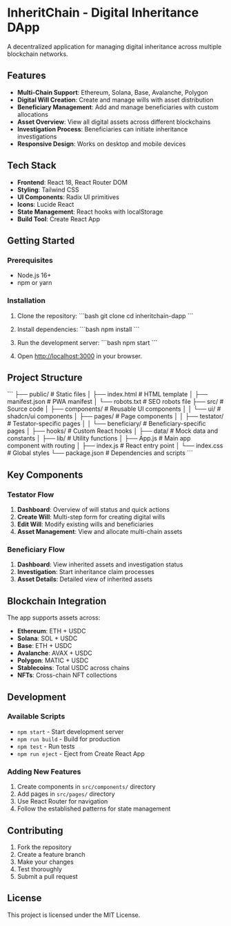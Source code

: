 # InheritChain - Digital Inheritance DApp

A decentralized application for managing digital inheritance across multiple blockchain networks.

## Features

- **Multi-Chain Support**: Ethereum, Solana, Base, Avalanche, Polygon
- **Digital Will Creation**: Create and manage wills with asset distribution
- **Beneficiary Management**: Add and manage beneficiaries with custom allocations
- **Asset Overview**: View all digital assets across different blockchains
- **Investigation Process**: Beneficiaries can initiate inheritance investigations
- **Responsive Design**: Works on desktop and mobile devices

## Tech Stack

- **Frontend**: React 18, React Router DOM
- **Styling**: Tailwind CSS
- **UI Components**: Radix UI primitives
- **Icons**: Lucide React
- **State Management**: React hooks with localStorage
- **Build Tool**: Create React App

## Getting Started

### Prerequisites

- Node.js 16+ 
- npm or yarn

### Installation

1. Clone the repository:
\`\`\`bash
git clone <repository-url>
cd inheritchain-dapp
\`\`\`

2. Install dependencies:
\`\`\`bash
npm install
\`\`\`

3. Run the development server:
\`\`\`bash
npm start
\`\`\`

4. Open [http://localhost:3000](http://localhost:3000) in your browser.

## Project Structure

\`\`\`
├── public/                 # Static files
│   ├── index.html         # HTML template
│   ├── manifest.json      # PWA manifest
│   └── robots.txt         # SEO robots file
├── src/                   # Source code
│   ├── components/        # Reusable UI components
│   │   └── ui/           # shadcn/ui components
│   ├── pages/            # Page components
│   │   ├── testator/     # Testator-specific pages
│   │   └── beneficiary/  # Beneficiary-specific pages
│   ├── hooks/            # Custom React hooks
│   ├── data/             # Mock data and constants
│   ├── lib/              # Utility functions
│   ├── App.js            # Main app component with routing
│   ├── index.js          # React entry point
│   └── index.css         # Global styles
└── package.json          # Dependencies and scripts
\`\`\`

## Key Components

### Testator Flow
1. **Dashboard**: Overview of will status and quick actions
2. **Create Will**: Multi-step form for creating digital wills
3. **Edit Will**: Modify existing wills and beneficiaries
4. **Asset Management**: View and allocate multi-chain assets

### Beneficiary Flow
1. **Dashboard**: View inherited assets and investigation status
2. **Investigation**: Start inheritance claim processes
3. **Asset Details**: Detailed view of inherited assets

## Blockchain Integration

The app supports assets across:
- **Ethereum**: ETH + USDC
- **Solana**: SOL + USDC  
- **Base**: ETH + USDC
- **Avalanche**: AVAX + USDC
- **Polygon**: MATIC + USDC
- **Stablecoins**: Total USDC across chains
- **NFTs**: Cross-chain NFT collections

## Development

### Available Scripts

- `npm start` - Start development server
- `npm run build` - Build for production
- `npm test` - Run tests
- `npm run eject` - Eject from Create React App

### Adding New Features

1. Create components in `src/components/` directory
2. Add pages in `src/pages/` directory
3. Use React Router for navigation
4. Follow the established patterns for state management

## Contributing

1. Fork the repository
2. Create a feature branch
3. Make your changes
4. Test thoroughly
5. Submit a pull request

## License

This project is licensed under the MIT License.
